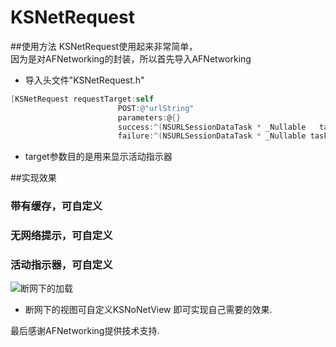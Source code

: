 # KSNetRequest

##使用方法
  KSNetRequest使用起来非常简单，<br>
  因为是对AFNetworking的封装，所以首先导入AFNetworking<br>
  * 导入头文件"KSNetRequest.h"<br>
  
```Objective-C
[KSNetRequest requestTarget:self 
                        POST:@"urlString" 
                        parameters:@{} 
                        success:^(NSURLSessionDataTask * _Nullable   task, id  _Nullable responseObject) {} 
                        failure:^(NSURLSessionDataTask * _Nullable task, NSError * _Nullable error) {}]
```

* target参数目的是用来显示活动指示器

##实现效果
### 带有缓存，可自定义
### 无网络提示，可自定义
### 活动指示器，可自定义
![断网下的加载](https://raw.githubusercontent.com/18301125620/KSNetRequest/master/KSNetRequest/ImageSource/Untitled.gif)

* 断网下的视图可自定义KSNoNetView 即可实现自己需要的效果.

最后感谢AFNetworking提供技术支持.
